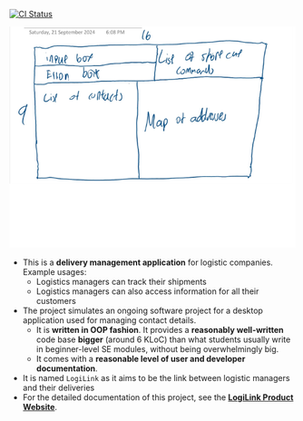 [![CI Status](https://github.com/se-edu/addressbook-level3/workflows/Java%20CI/badge.svg)](https://github.com/se-edu/addressbook-level3/actions)

![Ui](docs/images/Ui.png)

* This is a **delivery management application** for logistic companies.<br>
  Example usages:
  * Logistics managers can track their shipments
  * Logistics managers can also access information for all their customers
* The project simulates an ongoing software project for a desktop application used for managing contact details.
  * It is **written in OOP fashion**. It provides a **reasonably well-written** code base **bigger** (around 6 KLoC) than what students usually write in beginner-level SE modules, without being overwhelmingly big.
  * It comes with a **reasonable level of user and developer documentation**.
* It is named `LogiLink` as it aims to be the link between logistic managers and their deliveries
* For the detailed documentation of this project, see the **[LogiLink Product Website](https://github.com/AY2425S1-CS2103T-T12-3/tp)**.